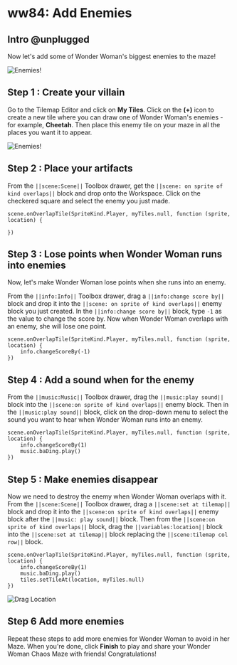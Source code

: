 # ww84: Add Enemies

## Intro @unplugged

Now let's add some of Wonder Woman's biggest enemies to the maze!  

![Enemies!](/static/recipes/wonder-woman-1984/enemies-preview.png)

## Step 1 : Create your villain

Go to the Tilemap Editor and click on **My Tiles**. Click on the **(+)** icon to create a new tile where you can draw one of Wonder Woman's enemies - for example, **Cheetah**.
Then place this enemy tile on your maze in all the places you want it to appear. 

![Enemies!](/static/recipes/wonder-woman-1984/enemies-preview.png)

## Step 2 : Place your artifacts

From the ``||scene:Scene||`` Toolbox drawer, get the ``||scene: on sprite of kind overlaps||`` block and drop onto the Workspace. Click on the checkered square and select the enemy you just made.

```blocks
scene.onOverlapTile(SpriteKind.Player, myTiles.null, function (sprite, location) {
	
})
```

## Step 3 : Lose points when Wonder Woman runs into enemies

Now, let's make Wonder Woman lose points when she runs into an enemy.

From the ``||info:Info||`` Toolbox drawer, drag a ``||info:change score by||`` block and drop it into the ``||scene: on sprite of kind overlaps||`` enemy block you just created. In the ``||info:change score by||`` block, type `-1` as the value to change the score by. Now when Wonder Woman overlaps with an enemy, she will lose one point.

```blocks
scene.onOverlapTile(SpriteKind.Player, myTiles.null, function (sprite, location) {
    info.changeScoreBy(-1)
})
```

## Step 4 : Add a sound when for the enemy

From the ``||music:Music||`` Toolbox drawer, drag the ``||music:play sound||`` block into the ``||scene:on sprite of kind overlaps||`` enemy block. Then in the ``||music:play sound||`` block, click on the drop-down menu to select the sound you want to hear when Wonder Woman runs into an enemy.

```blocks
scene.onOverlapTile(SpriteKind.Player, myTiles.null, function (sprite, location) {
    info.changeScoreBy(1)
    music.baDing.play()
})
```
 
## Step 5 : Make enemies disappear

Now we need to destroy the enemy when Wonder Woman overlaps with it. From the ``||scene:Scene||`` Toolbox drawer, drag a ``||scene:set at tilemap||`` block and drop it into the ``||scene:on sprite of kind overlaps||`` enemy block after the ``||music: play sound||`` block. Then from the ``||scene:on sprite of kind overlaps||`` block, drag the ``||variables:location||`` block into the ``||scene:set at tilemap||`` block replacing the ``||scene:tilemap col row||`` block.

```blocks
scene.onOverlapTile(SpriteKind.Player, myTiles.null, function (sprite, location) {
    info.changeScoreBy(1)
    music.baDing.play()
    tiles.setTileAt(location, myTiles.null)
})
```

![Drag Location](/static/recipes/wonder-woman-1984/enemies-location.gif)

## Step 6 Add more enemies

Repeat these steps to add more enemies for Wonder Woman to avoid in her Maze. When you're done, click **Finish** to play and share your Wonder Woman Chaos Maze with friends! Congratulations!
